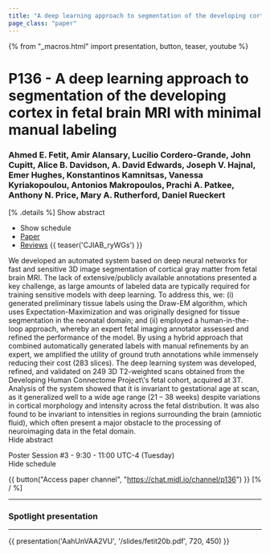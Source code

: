 ```yaml
---
title: "A deep learning approach to segmentation of the developing cortex in fetal brain MRI with minimal manual labeling"
page_class: "paper"
---
```


{% from "_macros.html" import presentation, button, teaser, youtube %}

# P136 - A deep learning approach to segmentation of the developing cortex in fetal brain MRI with minimal manual labeling

### Ahmed E. Fetit, Amir Alansary, Lucilio Cordero-Grande, John Cupitt, Alice B. Davidson, A. David Edwards, Joseph V. Hajnal, Emer Hughes, Konstantinos Kamnitsas, Vanessa Kyriakopoulou, Antonios Makropoulos, Prachi A. Patkee, Anthony N. Price, Mary A. Rutherford, Daniel Rueckert

[% .details %]
<a class="toggle_visibility" data-selector=".abstract" data-level="3">Show abstract</a>
- <a class="toggle_visibility" data-selector=".schedule" data-level="3">Show schedule</a>
- <a href="https://openreview.net/pdf?id=VtVIlHSc0">Paper</a>
- <a href="https://openreview.net/forum?id=VtVIlHSc0">Reviews</a>
{{ teaser('CJIAB_ryWGs') }}

<p>
    <span class="abstract">
        We developed an automated system based on deep neural networks for fast and sensitive 3D image segmentation of cortical gray matter from fetal brain MRI. The lack of extensive/publicly available annotations presented a key challenge, as large amounts of labeled data are typically required for training sensitive models with deep learning. To address this, we: (i) generated preliminary tissue labels using the Draw-EM algorithm, which uses Expectation-Maximization and was originally designed for tissue segmentation in the neonatal domain; and (ii) employed a human-in-the-loop approach, whereby an expert fetal imaging annotator assessed and refined the performance of the model. By using a hybrid approach that combined automatically generated labels with manual refinements by an expert, we amplified the utility of ground truth annotations while immensely reducing their cost (283 slices). The deep learning system was developed, refined, and validated on 249 3D T2-weighted scans obtained from the Developing Human Connectome Project\'s fetal cohort, acquired at 3T. Analysis of the system showed that it is invariant to gestational age at scan, as it generalized well to a wide age range (21 – 38 weeks) despite variations in cortical morphology and intensity  across the fetal distribution. It was also found to be invariant to intensities in regions surrounding the brain (amniotic fluid), which often present a major obstacle to the processing of neuroimaging data in the fetal domain.  
        <br>
        <span class="actions"><a class="toggle_visibility" data-level="2">Hide abstract</a></span>
    </span>
</p>

<p>
    <span class="schedule">
        Poster Session #3  - 9:30 - 11:00 UTC-4 (Tuesday)
        <br>
        <span class="actions"><a class="toggle_visibility" data-level="2">Hide schedule</a></span>
    </span>
</p>

{{ button("Access paper channel", "https://chat.midl.io/channel/p136") }}
[% / %]

---

### Spotlight presentation

---

{{ presentation('AahUnVAA2VU', '/slides/fetit20b.pdf', 720, 450) }}